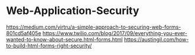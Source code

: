 # Web-Application-Security


https://medium.com/virtru/a-simple-approach-to-securing-web-forms-801cd5af405e
https://www.twilio.com/blog/2017/09/everything-you-ever-wanted-to-know-about-secure.html-forms.html
https://austingil.com/how-to-build-html-forms-right-security/


